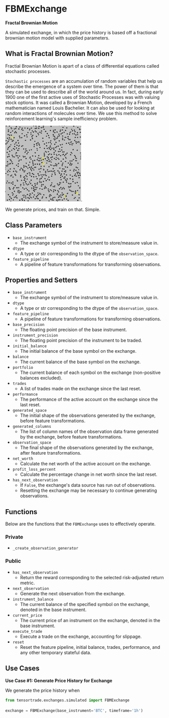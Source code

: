 # FBMExchange

**Fractal Brownian Motion**

A simulated exchange, in which the price history is based off a fractional brownian motion model with supplied parameters.

## What is Fractal Brownian Motion?

Fractial Brownian Motion is apart of a class of differential equations called stochastic processes.

`Stochastic processes` are an accumulation of random variables that help us describe the emergence of a system over time. The power of them is that they can be used to describe all of the world around us. In fact, during early 1900 one of the first active uses of Stochastic Processes was with valuing stock options. It was called a Brownian Motion, developed by a French mathematician named Louis Bachelier. It can also be used for looking at random interactions of molecules over time. We use this method to solve reinforcement learning's sample inefficiency problem.

![Stochastic Processes](../../../_static/images/stochastic_processes.gif).

We generate prices, and train on that. Simple.

## Class Parameters

- `base_instrument`
  - The exchange symbol of the instrument to store/measure value in.
- `dtype`
  - A type or str corresponding to the dtype of the `observation_space`.
- `feature_pipeline`
  - A pipeline of feature transformations for transforming observations.

## Properties and Setters

- `base_instrument`
  - The exchange symbol of the instrument to store/measure value in.
- `dtype`
  - A type or str corresponding to the dtype of the `observation_space`.
- `feature_pipeline`
  - A pipeline of feature transformations for transforming observations.
- `base_precision`
  - The floating point precision of the base instrument.
- `instrument_precision`
  - The floating point precision of the instrument to be traded.
- `initial_balance`
  - The initial balance of the base symbol on the exchange.
- `balance`
  - The current balance of the base symbol on the exchange.
- `portfolio`
  - The current balance of each symbol on the exchange (non-positive balances excluded).
- `trades`
  - A list of trades made on the exchange since the last reset.
- `performance`
  - The performance of the active account on the exchange since the last reset.
- `generated_space`
  - The initial shape of the observations generated by the exchange, before feature transformations.
- `generated_columns`
  - The list of column names of the observation data frame generated by the exchange, before feature transformations.
- `observation_space`
  - The final shape of the observations generated by the exchange, after feature transformations.
- `net_worth`
  - Calculate the net worth of the active account on the exchange.
- `profit_loss_percent`
  - Calculate the percentage change in net worth since the last reset.
- `has_next_observation`
  - If `False`, the exchange's data source has run out of observations.
  - Resetting the exchange may be necessary to continue generating observations.

## Functions

Below are the functions that the `FBMExchange` uses to effectively operate.

### Private

- `_create_observation_generator`

### Public

- `has_next_observation`
  - Return the reward corresponding to the selected risk-adjusted return metric.
- `next_observation`
  - Generate the next observation from the exchange.
- `instrument_balance`
  - The current balance of the specified symbol on the exchange, denoted in the base instrument.
- `current_price`
  - The current price of an instrument on the exchange, denoted in the base instrument.
- `execute_trade`
  - Execute a trade on the exchange, accounting for slippage.
- `reset`
  - Reset the feature pipeline, initial balance, trades, performance, and any other temporary stateful data.

## Use Cases

**Use Case #1: Generate Price History for Exchange**

We generate the price history when

```py
from tensortrade.exchanges.simulated import FBMExchange

exchange = FBMExchange(base_instrument='BTC', timeframe='1h')
```
